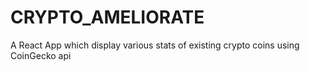 # CRYPTO_AMELIORATE
 A React App which display various stats of existing crypto coins using CoinGecko api
